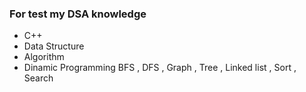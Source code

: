 ### For test my DSA knowledge

- C++
- Data Structure
- Algorithm
- Dinamic Programming
  BFS , DFS , Graph , Tree , Linked list , Sort , Search
